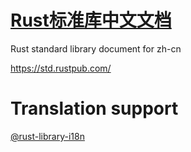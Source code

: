 # [Rust标准库中文文档](https://std.rustpub.com/)
Rust standard library document for zh-cn

https://std.rustpub.com/
# Translation support
   [@rust-library-i18n](https://github.com/wtklbm/rust-library-i18n)
